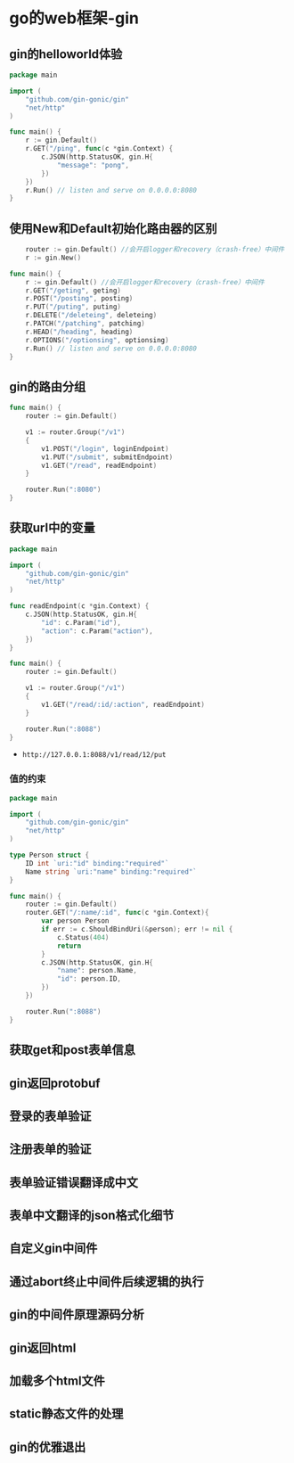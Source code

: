 # go的web框架-gin

## gin的helloworld体验

````go
package main

import (
	"github.com/gin-gonic/gin"
	"net/http"
)

func main() {
	r := gin.Default()
	r.GET("/ping", func(c *gin.Context) {
		c.JSON(http.StatusOK, gin.H{
			"message": "pong",
		})
	})
	r.Run() // listen and serve on 0.0.0.0:8080
}
````

## 使用New和Default初始化路由器的区别

````go
	router := gin.Default() //会开启logger和recovery（crash-free）中间件
	r := gin.New()
````

`````go
func main() {
	r := gin.Default() //会开启logger和recovery（crash-free）中间件
	r.GET("/geting", geting)
	r.POST("/posting", posting)
	r.PUT("/puting", puting)
	r.DELETE("/deleteing", deleteing)
	r.PATCH("/patching", patching)
	r.HEAD("/heading", heading)
	r.OPTIONS("/optionsing", optionsing)
	r.Run() // listen and serve on 0.0.0.0:8080
}
`````

## gin的路由分组

`````go
func main() {
	router := gin.Default()

	v1 := router.Group("/v1")
	{
		v1.POST("/login", loginEndpoint)
		v1.PUT("/submit", submitEndpoint)
		v1.GET("/read", readEndpoint)
	}

	router.Run(":8080")
}
`````

## 获取url中的变量

````go
package main

import (
	"github.com/gin-gonic/gin"
	"net/http"
)

func readEndpoint(c *gin.Context) {
	c.JSON(http.StatusOK, gin.H{
		"id": c.Param("id"),
		"action": c.Param("action"),
	})
}

func main() {
	router := gin.Default()

	v1 := router.Group("/v1")
	{
		v1.GET("/read/:id/:action", readEndpoint)
	}

	router.Run(":8088")
}
````

* `http://127.0.0.1:8088/v1/read/12/put`

### 值的约束

````go
package main

import (
	"github.com/gin-gonic/gin"
	"net/http"
)

type Person struct {
	ID int `uri:"id" binding:"required"`
	Name string `uri:"name" binding:"required"`
}

func main() {
	router := gin.Default()
	router.GET("/:name/:id", func(c *gin.Context){
		var person Person
		if err := c.ShouldBindUri(&person); err != nil {
			c.Status(404)
			return
		}
		c.JSON(http.StatusOK, gin.H{
			"name": person.Name,
			"id": person.ID,
		})
	})

	router.Run(":8088")
}
````

## 获取get和post表单信息

## gin返回protobuf

## 登录的表单验证

## 注册表单的验证

## 表单验证错误翻译成中文

## 表单中文翻译的json格式化细节

## 自定义gin中间件

## 通过abort终止中间件后续逻辑的执行

## gin的中间件原理源码分析

## gin返回html

## 加载多个html文件

## static静态文件的处理

## gin的优雅退出

